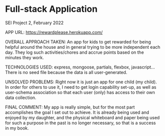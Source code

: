 # Full-stack Application

SEI Project 2, February 2022


APP URL: https://rewardplease.herokuapp.com/

OVERALL APPROACH TAKEN:
An app for kids to get rewarded for being helpful around the house and in general trying to be more independent each day. They log such activities/chores and accrue points based on the minutes they work.

TECHNOLOGIES USED:
express, mongoose, partials, flexbox, javascript... There is no seed file because the data is all user-generated.


UNSOLVED PROBLEMS:
Right now it is just an app for one child (my child). In order for others to use it, I need to get login capability set-up, as well as user-schema association so that each user (only) has access to their own data collection.


FINAL COMMENT:
My app is really simple, but for the most part accomplishes the goal I set out to achieve.  It is already being used and enjoyed by my daughter, and the physical whiteboard and paper being used for such a purpose in the past is no longer necessary, so that is a success in my book.
